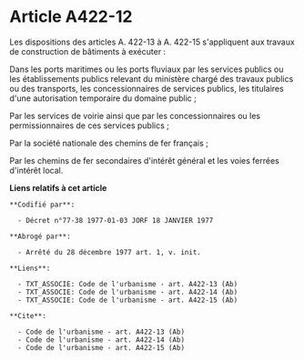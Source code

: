 # Article A422-12

Les dispositions des articles A. 422-13 à A. 422-15 s'appliquent aux travaux de construction de bâtiments à exécuter :

Dans les ports maritimes ou les ports fluviaux par les services publics ou les établissements publics relevant du ministère
chargé des travaux publics ou des transports, les concessionnaires de services publics, les titulaires d'une autorisation
temporaire du domaine public ;

Par les services de voirie ainsi que par les concessionnaires ou les permissionnaires de ces services publics ;

Par la société nationale des chemins de fer français ;

Par les chemins de fer secondaires d'intérêt général et les voies ferrées d'intérêt local.

**Liens relatifs à cet article**

	**Codifié par**:

	  - Décret n°77-38 1977-01-03 JORF 18 JANVIER 1977

	**Abrogé par**:

	  - Arrêté du 28 décembre 1977 art. 1, v. init.

	**Liens**:

	  - TXT_ASSOCIE: Code de l'urbanisme - art. A422-13 (Ab)
	  - TXT_ASSOCIE: Code de l'urbanisme - art. A422-14 (Ab)
	  - TXT_ASSOCIE: Code de l'urbanisme - art. A422-15 (Ab)

	**Cite**:

	  - Code de l'urbanisme - art. A422-13 (Ab)
	  - Code de l'urbanisme - art. A422-14 (Ab)
	  - Code de l'urbanisme - art. A422-15 (Ab)
